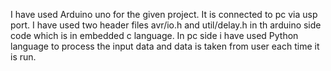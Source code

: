 I have used Arduino uno for the given project. It is connected to pc via usp port.
I have used two header files avr/io.h and util/delay.h in th arduino side code which is in embedded c language.
In pc side i have used Python language to process the input data and data is taken from user each time it is run.
